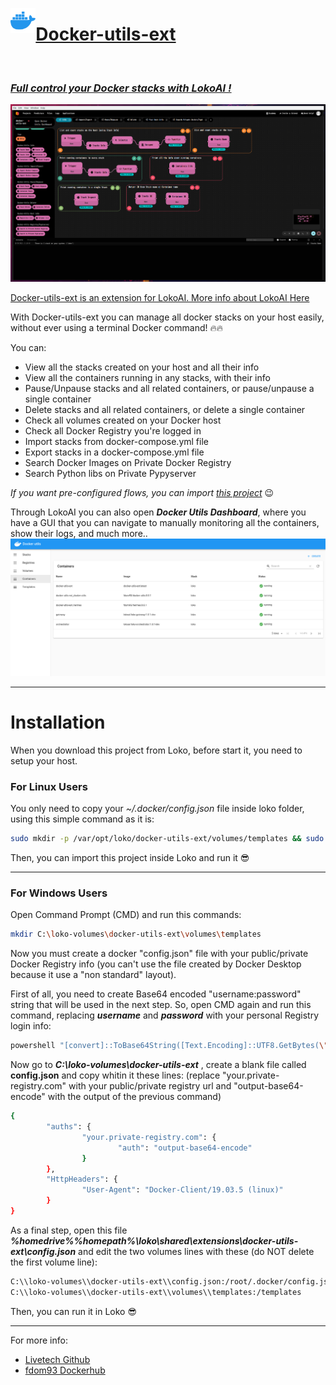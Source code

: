 <html><p><a href="https://loko-ai.com/" target="_blank" rel="noopener"><img src="icon.png" alt="docker" width="8%" align="left" /> </p> <h1>Docker-utils-ext</h1><br></html>

### _Full control your Docker stacks with LokoAI !_ 

![Dockerutilsextpng](images/Docker-Utils-Ext.png "Docker-utils-ext")

Docker-utils-ext is an extension for LokoAI. More info about LokoAI [Here]

With Docker-utils-ext you can manage all docker stacks on your host easily, without ever using a terminal Docker command! 🔥🔥

You can:
- View all the stacks created on your host and all their info
- View all the containers running in any stacks, with their info
- Pause/Unpause stacks and all related containers, or pause/unpause a single container
- Delete stacks and all related containers, or delete a single container
- Check all volumes created on your Docker host
- Check all Docker Registry you're logged in
- Import stacks from docker-compose.yml file
- Export stacks in a docker-compose.yml file
- Search Docker Images on Private Docker Registry
- Search Python libs on Private Pypyserver

_If you want pre-configured flows, you can import <a href="https://github.com/loko-ai/docker_utils_example">this project</a>_ 😉

Through LokoAI you can also open _**Docker Utils Dashboard**_, where you have a GUI that you can navigate to manually monitoring all the containers, show their logs, and much more..
![docker-utils-dashboard.png](images%2Fdocker-utils-dashboard.png)
___

# Installation
When you download this project from Loko, before start it, you need to setup your host.

### For Linux Users
You only need to copy your _~/.docker/config.json_ file inside loko folder, using this simple command as it is:

```sh
sudo mkdir -p /var/opt/loko/docker-utils-ext/volumes/templates && sudo cp $HOME/.docker/config.json /var/opt/loko/docker-utils-ext/config.json
```

Then, you can import this project inside Loko and run it 😎

___
### For Windows Users
Open Command Prompt (CMD) and run this commands:

```sh
mkdir C:\loko-volumes\docker-utils-ext\volumes\templates
```
Now you must create a docker "config.json" file with your public/private Docker Registry info (you can't use the file created by Docker Desktop because it use a "non standard" layout).

First of all, you need to create Base64 encoded "username:password" string that will be used in the next step.
So, open CMD again and run this command, replacing _**username**_ and _**password**_ with your personal Registry login info:

```sh
powershell "[convert]::ToBase64String([Text.Encoding]::UTF8.GetBytes(\"username:password\"))"
```

Now go to _**C:\loko-volumes\docker-utils-ext**_ , create a blank file called **config.json** and copy whitin it these lines:
(replace "your.private-registry.com" with your public/private registry url and "output-base64-encode" with the output of the previous command)

```sh
{
        "auths": {
                "your.private-registry.com": {
                        "auth": "output-base64-encode" 
                }
        },
        "HttpHeaders": {
                "User-Agent": "Docker-Client/19.03.5 (linux)"
        }
}
```

As a final step, open this file _**%homedrive%%homepath%\loko\shared\extensions\docker-utils-ext\config.json**_ and edit the two volumes lines with these (do NOT delete the first volume line):

```sh
C:\\loko-volumes\\docker-utils-ext\\config.json:/root/.docker/config.json
C:\\loko-volumes\\docker-utils-ext\\volumes\\templates:/templates
```

Then, you can run it in Loko 😎

___

For more info:
- [Livetech Github]
- [fdom93 Dockerhub]

[Here]: <https://github.com/loko-ai/loko>
[Livetech Github]: <https://github.com/loko-ai>
[fdom93 Dockerhub]: <https://hub.docker.com/u/fdom93>
